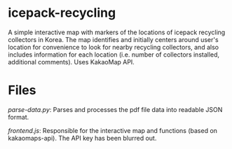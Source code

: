 # icepack-recycling

A simple interactive map with markers of the locations of icepack recycling collectors in Korea. The map identifies and initially centers around user's location for convenience to look for nearby recycling collectors, and also includes information for each location (i.e. number of collectors installed, additional comments). Uses KakaoMap API.

# Files

*parse-data.py*: Parses and processes the pdf file data into readable JSON format.

*frontend.js*: Responsible for the interactive map and functions (based on kakaomaps-api). The API key has been blurred out.

